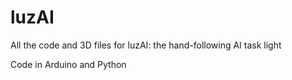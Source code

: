 # luzAI

All the code and 3D files for luzAI: the hand-following AI task light

Code in Arduino and Python
